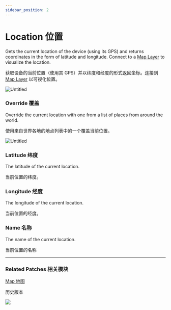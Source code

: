 ```yaml
---
sidebar_position: 2
---
```


# Location 位置

Gets the current location of the device (using its GPS) and returns coordinates in the form of latitude and longitude. Connect to a [Map Layer](./../Layer/Map.md) to visualize the location.

获取设备的当前位置（使用其 GPS）并以纬度和经度的形式返回坐标。连接到 [Map Layer](./../Layer/Map.md) 以可视化位置。

![Untitled](https://s3.us-west-2.amazonaws.com/secure.notion-static.com/98d7b356-079c-4d2a-8435-ec2e95238029/Untitled.png?X-Amz-Algorithm=AWS4-HMAC-SHA256&X-Amz-Content-Sha256=UNSIGNED-PAYLOAD&X-Amz-Credential=AKIAT73L2G45EIPT3X45%2F20220602%2Fus-west-2%2Fs3%2Faws4_request&X-Amz-Date=20220602T165909Z&X-Amz-Expires=86400&X-Amz-Signature=249fecb845337d04fd3294c9712015eab5cb8a52200abb7a8390c1a7e8b6544a&X-Amz-SignedHeaders=host&response-content-disposition=filename%20%3D%22Untitled.png%22&x-id=GetObject)

### Override 覆盖

Override the current location with one from a list of places from around the world.

使用来自世界各地的地点列表中的一个覆盖当前位置。

![Untitled](https://s3.us-west-2.amazonaws.com/secure.notion-static.com/b15cf069-02ea-42e3-8c6c-e833d88a2337/Untitled.png?X-Amz-Algorithm=AWS4-HMAC-SHA256&X-Amz-Content-Sha256=UNSIGNED-PAYLOAD&X-Amz-Credential=AKIAT73L2G45EIPT3X45%2F20220602%2Fus-west-2%2Fs3%2Faws4_request&X-Amz-Date=20220602T165918Z&X-Amz-Expires=86400&X-Amz-Signature=78d636b302e072c8ee3aee605887e2de5b7e3fa7e35d07e1fd08baa9de243211&X-Amz-SignedHeaders=host&response-content-disposition=filename%20%3D%22Untitled.png%22&x-id=GetObject)

### Latitude 纬度

The latitude of the current location.

当前位置的纬度。

### Longitude 经度

The longitude of the current location.

当前位置的经度。

### Name 名称

The name of the current location.

当前位置的名称

------

### Related Patches 相关模块

[Map 地图](./../Layer/Map.md)

历史版本

![](https://s3.us-west-2.amazonaws.com/secure.notion-static.com/c5a9e9dd-17a0-4eab-a3f0-24511f69f21c/Untitled.png?X-Amz-Algorithm=AWS4-HMAC-SHA256&X-Amz-Content-Sha256=UNSIGNED-PAYLOAD&X-Amz-Credential=AKIAT73L2G45EIPT3X45%2F20220602%2Fus-west-2%2Fs3%2Faws4_request&X-Amz-Date=20220602T165929Z&X-Amz-Expires=86400&X-Amz-Signature=ba81c6104762c223327a3936e8065b979ad9c19b2bb990dcfba604c733910cb7&X-Amz-SignedHeaders=host&response-content-disposition=filename%20%3D%22Untitled.png%22&x-id=GetObject)

